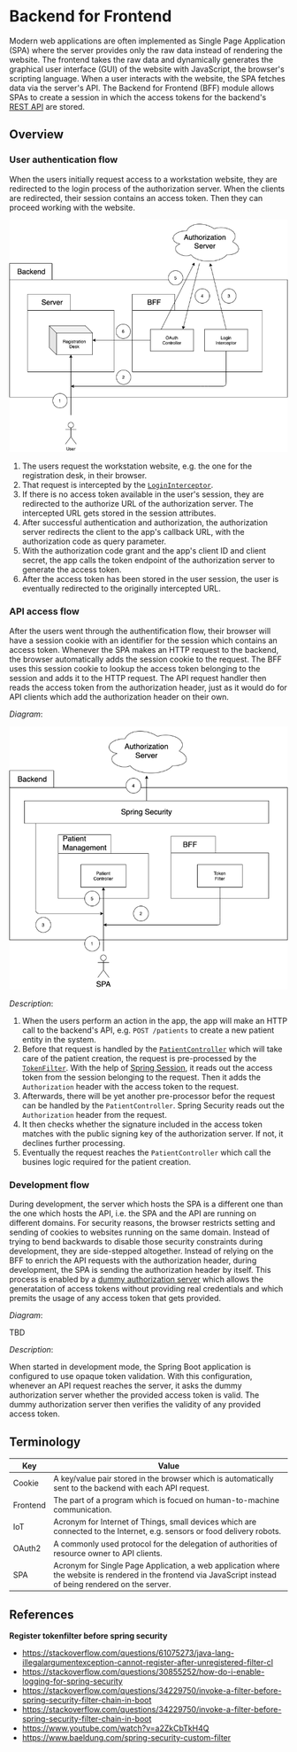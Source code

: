 # Backend for Frontend

Modern web applications are often implemented as Single Page Application (SPA) where the server provides only the raw data instead of rendering the website.
The frontend takes the raw data and dynamically generates the graphical user interface (GUI) of the website with JavaScript, the browser's scripting language.
When a user interacts with the website, the SPA fetches data via the server's API.
The Backend for Frontend (BFF) module allows SPAs to create a session in which the access tokens for the backend's [REST API][1] are stored.

## Overview

### User authentication flow

When the users initially request access to a workstation website, they are redirected to the login process of the authorization server.
When the clients are redirected, their session contains an access token.
Then they can proceed working with the website.

![Login flow](./doc/login-flow.png)

1. The users request the workstation website, e.g. the one for the registration desk, in their browser.
2. That request is intercepted by the [`LoginInterceptor`](#).
3. If there is no access token available in the user's session, they are redirected to the authorize URL of the authorization server. The intercepted URL gets stored in the session attributes.
4. After successful authentication and authorization, the authorization server redirects the client to the app's callback URL, with the authorization code as query parameter.
5. With the authorization code grant and the app's client ID and client secret, the app calls the token endpoint of the authorization server to generate the access token.
6. After the access token has been stored in the user session, the user is eventually redirected to the originally intercepted URL.

### API access flow

After the users went through the authentification flow, their browser will have a session cookie with an identifier for the session which contains an access token. Whenever the SPA makes an HTTP request to the backend, the browser automatically adds the session cookie to the request. The BFF uses this session cookie to lookup the access token belonging to the session and adds it to the HTTP request. The API request handler then reads the access token from the authorization header, just as it would do for API clients which add the authorization header on their own.

_Diagram_:

![API access flow](./doc/api-access-flow.png)

_Description_:

1. When the users perform an action in the app, the app will make an HTTP call to the backend's API, e.g. `POST /patients` to create a new patient entity in the system.
2. Before that request is handled by the [`PatientController`](#) which will take care of the patient creation, the request is pre-processed by the [`TokenFilter`](#). With the help of [Spring Session](#), it reads out the access token from the session belonging to the request. Then it adds the `Authorization` header with the access token to the request.
3. Afterwards, there will be yet another pre-processor befor the request can be handled by the `PatientController`. Spring Security reads out the `Authorization` header from the request.
4. It then checks whether the signature included in the access token matches with the public signing key of the authorization server. If not, it declines further processing.
5. Eventually the request reaches the `PatientController` which call the busines logic required for the patient creation.

### Development flow

During development, the server which hosts the SPA is a different one than the one which hosts the API, i.e. the SPA and the API are running on different domains.
For security reasons, the browser restricts setting and sending of cookies to websites running on the same domain.
Instead of trying to bend backwards to disable those security constraints during development, they are side-stepped altogether.
Instead of relying on the BFF to enrich the API requests with the authorization header, during development, the SPA is sending the authorization header by itself.
This process is enabled by a [dummy authorization server](https://github.com/ksch-workflows/noauth) which allows the generatation of access tokens without providing real credentials and which premits the usage of any access token that gets provided.

_Diagram_:

TBD

_Description_:

When started in development mode, the Spring Boot application is configured to use opaque token validation.
With this configuration, whenever an API request reaches the server, it asks the dummy authorization server whether the provided access token is valid.
The dummy authorization server then verifies the validity of any provided access token.

## Terminology

| Key      | Value                                                                                                                                                        |
| -------- | ------------------------------------------------------------------------------------------------------------------------------------------------------------ |
| Cookie   | A key/value pair stored in the browser which is automatically sent to the backend with each API request.                                                     |
| Frontend | The part of a program which is focued on human-to-machine communication.                                                                                     |
| IoT      | Acronym for Internet of Things, small devices which are connected to the Internet, e.g. sensors or food delivery robots.                                     |
| OAuth2   | A commonly used protocol for the delegation of authorities of resource owner to API clients.                                                                 |
| SPA      | Acronym for Single Page Application, a web application where the website is rendered in the frontend via JavaScript instead of being rendered on the server. |

## References

**Register tokenfilter before spring security**

- https://stackoverflow.com/questions/61075273/java-lang-illegalargumentexception-cannot-register-after-unregistered-filter-cl
- https://stackoverflow.com/questions/30855252/how-do-i-enable-logging-for-spring-security
- https://stackoverflow.com/questions/34229750/invoke-a-filter-before-spring-security-filter-chain-in-boot
- https://stackoverflow.com/questions/34229750/invoke-a-filter-before-spring-security-filter-chain-in-boot
- https://www.youtube.com/watch?v=a2ZkCbTkH4Q
- https://www.baeldung.com/spring-security-custom-filter

[1]: https://en.wikipedia.org/wiki/Representational_state_transfer

